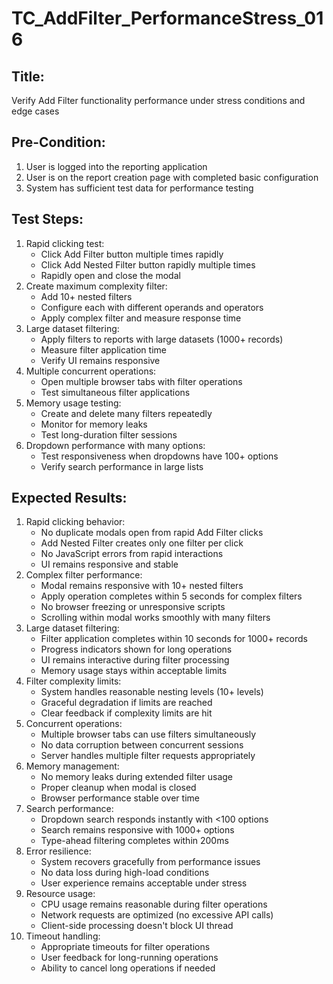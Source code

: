# TC_AddFilter_PerformanceStress_016

## Title:
Verify Add Filter functionality performance under stress conditions and edge cases

## Pre-Condition:
1. User is logged into the reporting application
2. User is on the report creation page with completed basic configuration
3. System has sufficient test data for performance testing

## Test Steps:
1. Rapid clicking test:
   - Click Add Filter button multiple times rapidly
   - Click Add Nested Filter button rapidly multiple times
   - Rapidly open and close the modal
2. Create maximum complexity filter:
   - Add 10+ nested filters
   - Configure each with different operands and operators
   - Apply complex filter and measure response time
3. Large dataset filtering:
   - Apply filters to reports with large datasets (1000+ records)
   - Measure filter application time
   - Verify UI remains responsive
4. Multiple concurrent operations:
   - Open multiple browser tabs with filter operations
   - Test simultaneous filter applications
5. Memory usage testing:
   - Create and delete many filters repeatedly
   - Monitor for memory leaks
   - Test long-duration filter sessions
6. Dropdown performance with many options:
   - Test responsiveness when dropdowns have 100+ options
   - Verify search performance in large lists

## Expected Results:
1. Rapid clicking behavior:
   - No duplicate modals open from rapid Add Filter clicks
   - Add Nested Filter creates only one filter per click
   - No JavaScript errors from rapid interactions
   - UI remains responsive and stable
2. Complex filter performance:
   - Modal remains responsive with 10+ nested filters
   - Apply operation completes within 5 seconds for complex filters
   - No browser freezing or unresponsive scripts
   - Scrolling within modal works smoothly with many filters
3. Large dataset filtering:
   - Filter application completes within 10 seconds for 1000+ records
   - Progress indicators shown for long operations
   - UI remains interactive during filter processing
   - Memory usage stays within acceptable limits
4. Filter complexity limits:
   - System handles reasonable nesting levels (10+ levels)
   - Graceful degradation if limits are reached
   - Clear feedback if complexity limits are hit
5. Concurrent operations:
   - Multiple browser tabs can use filters simultaneously
   - No data corruption between concurrent sessions
   - Server handles multiple filter requests appropriately
6. Memory management:
   - No memory leaks during extended filter usage
   - Proper cleanup when modal is closed
   - Browser performance stable over time
7. Search performance:
   - Dropdown search responds instantly with <100 options
   - Search remains responsive with 1000+ options
   - Type-ahead filtering completes within 200ms
8. Error resilience:
   - System recovers gracefully from performance issues
   - No data loss during high-load conditions
   - User experience remains acceptable under stress
9. Resource usage:
   - CPU usage remains reasonable during filter operations
   - Network requests are optimized (no excessive API calls)
   - Client-side processing doesn't block UI thread
10. Timeout handling:
    - Appropriate timeouts for filter operations
    - User feedback for long-running operations
    - Ability to cancel long operations if needed